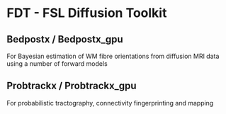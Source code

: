 # FDT - FSL Diffusion Toolkit

## Bedpostx / Bedpostx_gpu

For Bayesian estimation of WM fibre orientations from diffusion MRI data using a number of forward models

## Probtrackx / Probtrackx_gpu

For probabilistic tractography, connectivity fingerprinting and mapping
